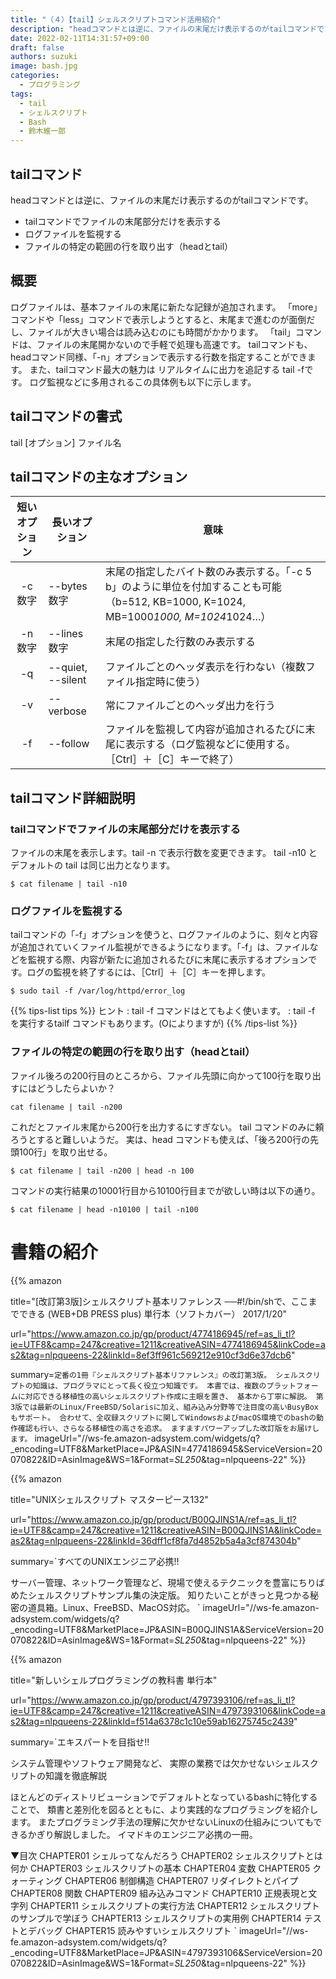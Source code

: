 ```yaml
---
title: "（４）【tail】シェルスクリプトコマンド活用紹介"
description: "headコマンドとは逆に、ファイルの末尾だけ表示するのがtailコマンドです。"
date: 2022-02-11T14:31:57+09:00
draft: false
authors: suzuki
image: bash.jpg
categories:
  - プログラミング
tags:
  - tail
  - シェルスクリプト
  - Bash
  - 鈴木維一郎
---
```


## tailコマンド
headコマンドとは逆に、ファイルの末尾だけ表示するのがtailコマンドです。

 - tailコマンドでファイルの末尾部分だけを表示する
 - ログファイルを監視する
 - ファイルの特定の範囲の行を取り出す（headとtail）

## 概要
ログファイルは、基本ファイルの末尾に新たな記録が追加されます。
「more」コマンドや「less」コマンドで表示しようとすると、末尾まで進むのが面倒だし、ファイルが大きい場合は読み込むのにも時間がかかります。
「tail」コマンドは、ファイルの末尾開かないので手軽で処理も高速です。
tailコマンドも、headコマンド同様、「-n」オプションで表示する行数を指定することができます。
また、tailコマンド最大の魅力は リアルタイムに出力を追記する tail -fです。
ログ監視などに多用されるこの具体例も以下に示します。


## tailコマンドの書式
tail [オプション] ファイル名

## tailコマンドの主なオプション
|短いオプション|長いオプション|意味|
|:------------:|--------------|----|
|-c 数字 |--bytes 数字  |末尾の指定したバイト数のみ表示する。「-c 5 b」のように単位を付加することも可能（b=512, KB=1000, K=1024, MB=1000*1000, M=1024*1024…）|
|-n 数字 |--lines 数字  |末尾の指定した行数のみ表示する|
|-q  |--quiet, --silent |ファイルごとのヘッダ表示を行わない（複数ファイル指定時に使う）|
|-v  |--verbose |常にファイルごとのヘッダ出力を行う|
|-f  |--follow  |ファイルを監視して内容が追加されるたびに末尾に表示する（ログ監視などに使用する。［Ctrl］＋［C］キーで終了）|


## tailコマンド詳細説明


### tailコマンドでファイルの末尾部分だけを表示する
ファイルの末尾を表示します。tail -n で表示行数を変更できます。
tail -n10 と デフォルトの tail は同じ出力となります。

```
$ cat filename | tail -n10
```

### ログファイルを監視する

tailコマンドの「-f」オプションを使うと、ログファイルのように、刻々と内容が追加されていくファイル監視ができるようになります。「-f」は、ファイルなどを監視する際、内容が新たに追加されるたびに末尾に表示するオプションです。ログの監視を終了するには、［Ctrl］＋［C］キーを押します。

```
$ sudo tail -f /var/log/httpd/error_log 
```


{{% tips-list tips %}}
ヒント
: tail -f コマンドはとてもよく使います。 
: tail -f を実行するtailf コマンドもあります。(Oによりますが)
{{% /tips-list %}}


### ファイルの特定の範囲の行を取り出す（headとtail）

ファイル後ろの200行目のところから、ファイル先頭に向かって100行を取り出すにはどうしたらよいか？


```
cat filename | tail -n200
```

これだとファイル末尾から200行を出力するにすぎない。
tail コマンドのみに頼ろうとすると難しいようだ。
実は、head コマンドも使えば、「後ろ200行の先頭100行」を取り出せる。

```
$ cat filename | tail -n200 | head -n 100
```

コマンドの実行結果の10001行目から10100行目までが欲しい時は以下の通り。

```
$ cat filename | head -n10100 | tail -n100
```




# 書籍の紹介
{{% amazon

title="[改訂第3版]シェルスクリプト基本リファレンス ──#!/bin/shで、ここまでできる (WEB+DB PRESS plus) 単行本（ソフトカバー）  2017/1/20"

url="https://www.amazon.co.jp/gp/product/4774186945/ref=as_li_tl?ie=UTF8&camp=247&creative=1211&creativeASIN=4774186945&linkCode=as2&tag=nlpqueens-22&linkId=8ef3ff961c569212e910cf3d6e37dcb6"

summary=`定番の1冊『シェルスクリプト基本リファレンス』の改訂第3版。
シェルスクリプトの知識は、プログラマにとって長く役立つ知識です。
本書では、複数のプラットフォームに対応できる移植性の高いシェルスクリプト作成に主眼を置き、
基本から丁寧に解説。
第3版では最新のLinux/FreeBSD/Solarisに加え、組み込み分野等で注目度の高いBusyBoxもサポート。
合わせて、全収録スクリプトに関してWindowsおよびmacOS環境でのbashの動作確認も行い、さらなる移植性の高さを追求。
ますますパワーアップした改訂版をお届けします。`
imageUrl="//ws-fe.amazon-adsystem.com/widgets/q?_encoding=UTF8&MarketPlace=JP&ASIN=4774186945&ServiceVersion=20070822&ID=AsinImage&WS=1&Format=_SL250_&tag=nlpqueens-22"
%}}

{{% amazon

title="UNIXシェルスクリプト マスターピース132"

url="https://www.amazon.co.jp/gp/product/B00QJINS1A/ref=as_li_tl?ie=UTF8&camp=247&creative=1211&creativeASIN=B00QJINS1A&linkCode=as2&tag=nlpqueens-22&linkId=36dff1cf8fa7d4852b5a4a3cf874304b"

summary=`すべてのUNIXエンジニア必携!!

サーバー管理、ネットワーク管理など、現場で使えるテクニックを豊富にちりばめたシェルスクリプトサンプル集の決定版。
知りたいことがきっと見つかる秘密の道具箱。Linux、FreeBSD、MacOS対応。
`
imageUrl="//ws-fe.amazon-adsystem.com/widgets/q?_encoding=UTF8&MarketPlace=JP&ASIN=B00QJINS1A&ServiceVersion=20070822&ID=AsinImage&WS=1&Format=_SL250_&tag=nlpqueens-22"
%}}

{{% amazon

title="新しいシェルプログラミングの教科書 単行本"

url="https://www.amazon.co.jp/gp/product/4797393106/ref=as_li_tl?ie=UTF8&camp=247&creative=1211&creativeASIN=4797393106&linkCode=as2&tag=nlpqueens-22&linkId=f514a6378c1c10e59ab16275745c2439"

summary=`エキスパートを目指せ!!

システム管理やソフトウェア開発など、
実際の業務では欠かせないシェルスクリプトの知識を徹底解説

ほとんどのディストリビューションでデフォルトとなっているbashに特化することで、
類書と差別化を図るとともに、より実践的なプログラミングを紹介します。
またプログラミング手法の理解に欠かせないLinuxの仕組みについてもできるかぎり解説しました。
イマドキのエンジニア必携の一冊。

▼目次
CHAPTER01 シェルってなんだろう
CHAPTER02 シェルスクリプトとは何か
CHAPTER03 シェルスクリプトの基本
CHAPTER04 変数
CHAPTER05 クォーティング
CHAPTER06 制御構造
CHAPTER07 リダイレクトとパイプ
CHAPTER08 関数
CHAPTER09 組み込みコマンド
CHAPTER10 正規表現と文字列
CHAPTER11 シェルスクリプトの実行方法
CHAPTER12 シェルスクリプトのサンプルで学ぼう
CHAPTER13 シェルスクリプトの実用例
CHAPTER14 テストとデバッグ
CHAPTER15 読みやすいシェルスクリプト
`
imageUrl="//ws-fe.amazon-adsystem.com/widgets/q?_encoding=UTF8&MarketPlace=JP&ASIN=4797393106&ServiceVersion=20070822&ID=AsinImage&WS=1&Format=_SL250_&tag=nlpqueens-22"
%}}


